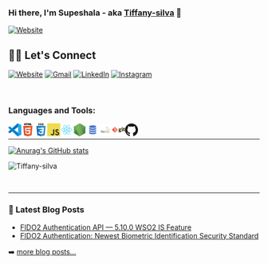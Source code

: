 ### Hi there, I'm Supeshala - aka [Tiffany-silva][website] 👋

[![Website](https://img.shields.io/website?label=TIFFANYTUTS&style=for-the-badge&url=https%3A%2F%2Ftiffanysilva.wixsite.com/tiffanytuts)](https://tiffanysilva.wixsite.com/tiffanytuts)

## 🙋‍♀️ Let's Connect
<p>
  <a href="https://tiffanysilva.wixsite.com/tiffanytuts"><img src="https://img.icons8.com/bubbles/50/000000/web.png" alt="Website"/></a>
	<a href="mailto:silva.tiffd@gmail.com"><img src="https://img.icons8.com/bubbles/50/000000/gmail.png" alt="Gmail"/></a>
	<a href="https://www.linkedin.com/in/supeshalasilva/"><img src="https://img.icons8.com/bubbles/50/000000/linkedin.png" alt="LinkedIn"/></a>
	<a href="https://www.instagram.com/didyouknowthis.ig/"><img src="https://img.icons8.com/bubbles/50/000000/instagram.png" alt="Instagram"/></a>
</p>
<br />

### Languages and Tools:

<img align="left" alt="Visual Studio Code" width="26px" src="https://raw.githubusercontent.com/github/explore/80688e429a7d4ef2fca1e82350fe8e3517d3494d/topics/visual-studio-code/visual-studio-code.png" />
<img align="left" alt="HTML5" width="26px" src="https://raw.githubusercontent.com/github/explore/80688e429a7d4ef2fca1e82350fe8e3517d3494d/topics/html/html.png" />
<img align="left" alt="CSS3" width="26px" src="https://raw.githubusercontent.com/github/explore/80688e429a7d4ef2fca1e82350fe8e3517d3494d/topics/css/css.png" />
<img align="left" alt="JavaScript" width="26px" src="https://raw.githubusercontent.com/github/explore/80688e429a7d4ef2fca1e82350fe8e3517d3494d/topics/javascript/javascript.png" />
<img align="left" alt="React" width="26px" src="https://raw.githubusercontent.com/github/explore/80688e429a7d4ef2fca1e82350fe8e3517d3494d/topics/react/react.png" />
<img align="left" alt="Node.js" width="26px" src="https://raw.githubusercontent.com/github/explore/80688e429a7d4ef2fca1e82350fe8e3517d3494d/topics/nodejs/nodejs.png" />
<img align="left" alt="SQL" width="26px" src="https://raw.githubusercontent.com/github/explore/80688e429a7d4ef2fca1e82350fe8e3517d3494d/topics/sql/sql.png" />
<img align="left" alt="MySQL" width="26px" src="https://raw.githubusercontent.com/github/explore/80688e429a7d4ef2fca1e82350fe8e3517d3494d/topics/mysql/mysql.png" />
<img align="left" alt="Git" width="26px" src="https://raw.githubusercontent.com/github/explore/80688e429a7d4ef2fca1e82350fe8e3517d3494d/topics/git/git.png" />
<img align="left" alt="GitHub" width="26px" src="https://raw.githubusercontent.com/github/explore/78df643247d429f6cc873026c0622819ad797942/topics/github/github.png" />
<br />

---

[![Anurag's GitHub stats](https://github-readme-stats.vercel.app/api?username=Tiffany-silva&count_private=true)](https://github.com/anuraghazra/github-readme-stats)
<p><img src="https://github-readme-streak-stats.herokuapp.com/?user=Tiffany-silva&theme=algolia" alt="Tiffany-silva"  /></p>

<br />

---

### 📕 Latest Blog Posts

<!-- BLOG-POST-LIST:START -->
- [FIDO2 Authentication API — 5.10.0 WSO2 IS Feature](https://medium.com/@tiffany.silva/fido2-authentication-api-5-10-0-wso2-is-feature-e0d4ff946333)
- [FIDO2 Authentication: Newest Biometric Identification Security Standard](https://medium.com/@tiffany.silva/what-is-fido2-authentication-e7b90b3f0647)
<!-- BLOG-POST-LIST:END -->

➡️ [more blog posts...](https://medium.com/@tiffany.silva)


[website]: https://tiffanysilva.wixsite.com/tiffanytuts
[instagram]: https://instagram.com/codeSTACKr
[linkedin]: https://linkedin.com/in/codeSTACKr

